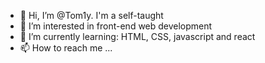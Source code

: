 - 👋 Hi, I’m @Tom1y. I'm a self-taught
- 👀 I’m interested in front-end web development
- 🌱 I’m currently learning: HTML, CSS, javascript and react
- 📫 How to reach me ...

<!---
Tom1y/Tom1y is a ✨ special ✨ repository because its `README.md` (this file) appears on your GitHub profile.
You can click the Preview link to take a look at your changes.
--->
